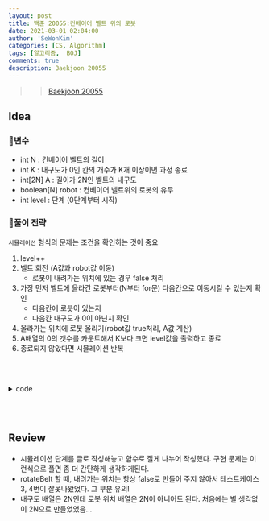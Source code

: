 ```yaml
---
layout: post
title: 백준 20055:컨베이어 벨트 위의 로봇
date: 2021-03-01 02:04:00
author: 'SeWonKim'
categories: [CS, Algorithm]
tags: [알고리즘,  BOJ]
comments: true
description: Baekjoon 20055
---
```


> > [Baekjoon 20055](https://www.acmicpc.net/problem/20055)

## Idea

### 🥚변수

- int N : 컨베이어 벨트의 길이
- int K : 내구도가 0인 칸의 개수가 K개 이상이면 과정 종료
- int[2N] A : 길이가 2N인 벨트의 내구도
- boolean[N] robot : 컨베이어 벨트위의 로봇의 유무
- int level : 단계 (0단계부터 시작)

### 🍳풀이 전략

`시뮬레이션` 형식의 문제는 조건을 확인하는 것이 중요

1. level++
2. 벨트 회전 (A값과 robot값 이동)
    - 로봇이 내려가는 위치에 있는 경우 false 처리
3. 가장 먼저 벨트에 올라간 로봇부터(N부터 for문) 다음칸으로 이동시킬 수 있는지 확인 
    - 다음칸에 로봇이 있는지
    - 다음칸 내구도가 0이 아닌지 확인
4. 올라가는 위치에 로봇 올리기(robot값 true처리, A값 계산)
5. A배열의 0의 갯수를 카운트해서 K보다 크면 level값을 출력하고 종료
6. 종료되지 않았다면 시뮬레이션 반복

&nbsp;  
&nbsp;


<details>
<summary>code</summary>
<div markdown="1">

```java

import java.io.*;
import java.util.*;

public class Main {
    public static void main(String[] args) throws Exception {
        BufferedReader br = new BufferedReader(new InputStreamReader(System.in));
        StringTokenizer st = new StringTokenizer(br.readLine(), " ");
        int N = Integer.parseInt(st.nextToken());
        int K = Integer.parseInt(st.nextToken());
        int level = 0;
        int[] A = new int[2*N];
        boolean[] robot = new boolean[N];

        st = new StringTokenizer(br.readLine(), " ");
        for (int i = 0; i < 2*N; i++) {
            A[i] = Integer.parseInt(st.nextToken());
        }

        while(!isEnd(A, K)) {
            level++;
            rotateBelt(A, robot);
            moveRobot(A, robot);
            addRobot(A, robot);
        }
        System.out.println(level);
    }

    // 올라가는 위치에 로봇 올리기(robot값 true처리, A값 계산)
    public static void addRobot(int[] A, boolean[] robot) {
        if(!robot[0] && A[0] > 0) {
            robot[0] = true;
            A[0]--;
        }
    }

    // 로봇 이동
    public static void moveRobot(int[] A, boolean[] robot) {
        // 가장 먼저 벨트에 올라간 로봇부터(N부터 for문) 다음칸으로 이동시킬 수 있는지 확인
        for (int i = robot.length-2; i >= 0; i--) {
            // 다음칸에 로봇이 없고, 내구도가 0보다 큰 곳이 있으면 이동
            if(robot[i] && !robot[i+1] && A[i+1] > 0) {
                robot[i] = false;
                robot[i+1] = true;
                A[i+1]--;
            }
        }
    }

    // 벨트 회전
    public static void rotateBelt(int[] A, boolean[] robot) {

        // A 이동
        int tmp = A[A.length-1];
        for (int i = A.length-1; i > 0 ; i--) {
            A[i] = A[i-1];
        }
        A[0] = tmp;


        // robot 이동
        robot[robot.length-1] = false;  // 내려가는 칸의 로봇은 항상 내림
        for (int i = robot.length-2; i > 0 ; i--) {
            robot[i] = robot[i-1];
        }
        robot[0] = false;
    }

    // A배열의 0의 갯수를 카운트해서 K보다 크면 level값을 출력하고 종료
    public static boolean isEnd(int[] A, int K) {
        int count = 0;
        for (int i = 0; i < A.length; i++) {
            if (A[i] == 0) count++;
            if(count >= K)  return true;
        }
        return false;
    }
}

```

</div>
</details>

&nbsp;  
&nbsp;

## Review

- 시뮬레이션 단계를 글로 작성해놓고 함수로 잘게 나누어 작성했다. 구현 문제는 이런식으로 풀면 좀 더 간단하게 생각하게된다.
- rotateBelt 할 때, 내려가는 위치는 항상 false로 만들어 주지 않아서 테스트케이스 3, 4번이 잘못나왔었다. 그 부분 유의!
- 내구도 배열은 2N인데 로봇 위치 배열은 2N이 아니어도 된다. 처음에는 별 생각없이 2N으로 만들었었음...

&nbsp;  
&nbsp;
